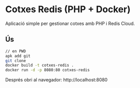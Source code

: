 # Cotxes Redis (PHP + Docker)

Aplicació simple per gestionar cotxes amb PHP i Redis Cloud.

## Ús

```bash
// en PWD
apk add git
git clone 
docker build -t cotxes-redis .
docker run -d -p 8080:80 cotxes-redis
```

Després obri al navegador: http://localhost:8080
